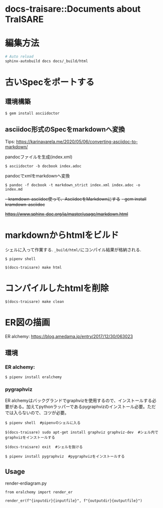 # docs-traisare::Documents about TraISARE

# 編集方法

```bash
# Auto reload
sphinx-autobuild docs docs/_build/html
```

# 古いSpecをポートする

## 環境構築
```
$ gem install asciidoctor
```

## asciidoc形式のSpecをmarkdownへ変換  
Tips:
https://karinavarela.me/2020/05/06/converting-asciidoc-to-markdown/  

pandocファイルを生成(index.xml)
```
$ asciidoctor -b docbook index.adoc
```
pandocでxmlをmarkdownへ変換
```
$ pandoc -f docbook -t markdown_strict index.xml index.adoc -o index.md
```

~~- kramdown-asciidoc使って、AsciidocをMarkdownにする~~
		~~- gem install kramdown-asciidoc~~

~~https://www.sphinx-doc.org/ja/master/usage/markdown.html~~  

# markdownからhtmlをビルド
シェルに入って作業する. `_build/html/`にコンパイル結果が格納される.
```
$ pipenv shell

$(docs-traisare) make html
```

# コンパイルしたhtmlを削除
```
$(docs-traisare) make clean
```

# ER図の描画
ER alchemy: https://blog.amedama.jp/entry/2017/12/30/063023

## 環境

### ER alchemy:
```
$ pipenv install eralchemy
```

### pygraphviz
ER alchemyはバックグランドでgraphvizを使用するので、インストールする必要がある。加えてpythonラッパーであるpygraphvizのインストール必要。ただでは入らないので、コツが必要。

```
$ pipenv shell  #pipenvのシェルに入る

$(docs-traisare) sudo apt-get install graphviz graphviz-dev  #シェル内でgraphvizをインストールする

$(docs-traisare) exit  #シェルを抜ける

$ pipenv install pygraphviz  #pygraphvizをインストールする
```
## Usage
render-erdiagram.py
```
from eralchemy import render_er

render_er(f"{inputdir}{inputfile}", f"{outputdir}{outputfile}")
```

